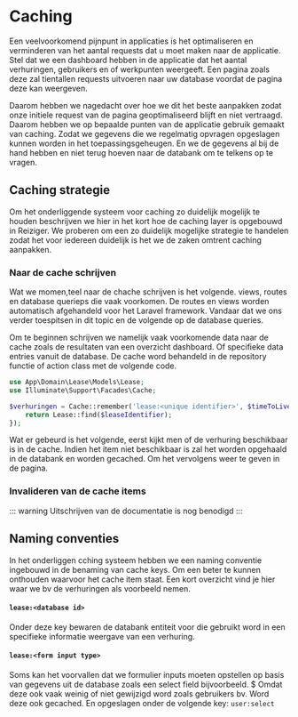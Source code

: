 # Caching 

Een veelvoorkomend pijnpunt in applicaties is het optimaliseren en verminderen van het aantal requests dat u moet maken naar de applicatie. 
Stel dat we een dashboard hebben in de applicatie dat het aantal verhuringen, gebruikers en of werkpunten weergeeft. 
Een pagina zoals deze zal tientallen requests uitvoeren naar uw database voordat de pagina deze kan weergeven. 

Daarom hebben we nagedacht over hoe we dit het beste aanpakken zodat onze initiele request van de pagina geoptimaliseerd blijft en niet vertraagd. 
Daarom hebben we op bepaalde punten van de applicatie gebruik gemaakt van caching. Zodat we gegevens die we regelmatig opvragen opgeslagen kunnen worden in het toepassingsgeheugen. 
En we de gegevens al bij de hand hebben en niet terug hoeven naar de databank om te telkens op te vragen. 

## Caching strategie

Om het onderliggende systeem voor caching zo duidelijk mogelijk te houden beschrijven we hier in het kort hoe de caching layer is opgebouwd in Reiziger. 
We proberen om een zo duidelijk mogelijke strategie te handelen zodat het voor iedereen duidelijk is het we de zaken omtrent caching aanpakken.

### Naar de cache schrijven 

Wat we momen,teel naar de chache schrijven is het volgende. views, routes en database querieps die vaak voorkomen. 
De routes en views worden automatisch afgehandeld voor het Laravel framework. Vandaar dat we ons verder toespitsen in dit topic en de volgende op de database queries. 

Om te beginnen schrijven we namelijk vaak voorkomende data naar de cache zoals de resultaten van een overzicht dashboard.
Of specifieke data entries vanuit de database. De cache word behandeld in de repository functie of action class met de volgende code. 

```php 
use App\Domain\Lease\Models\Lease; 
use Illuminate\Support\Facades\Cache;

$verhuringen = Cache::remember('lease:<unique identifier>', $timeToLive, function () use ($leaseIdentifier): Lease {
    return Lease::find($leaseIdentifier);
});
```

Wat er gebeurd  is het volgende, eerst kijkt men of de verhuring beschikbaar is in de cache.
Indien het item niet beschikbaar is zal het worden opgehaald in de databank en worden gecached.
Om het vervolgens weer te geven in de pagina.

### Invalideren van de cache items

::: warning
Uitschrijven van de documentatie is nog benodigd
:::

## Naming conventies

In het onderliggen cching systeem hebben we een naming conventie ingebouwd in de benaming van cache keys. 
Om een beter te kunnen onthouden waarvoor het cache item staat.
Een kort overzicht vind je hier waar we bv de verhuringen als voorbeeld nemen.

#### `lease:<database id>`

Onder deze key bewaren de databank entiteit voor die gebruikt word in een specifieke informatie weergave van een verhuring. 

#### `lease:<form input type>`

Soms kan het voorvallen dat we formulier inputs moeten opstellen op basis van gegevens uit de database zoals een select field bijvoorbeeld. $
Omdat deze ook vaak weinig of niet gewijzigd word zoals gebruikers bv. Word deze ook gecached. En opgeslagen onder de volgende key: `user:select`



